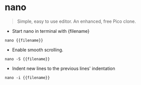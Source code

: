 # nano

> Simple, easy to use editor. An enhanced, free Pico clone.

- Start nano in terminal with {filename}

`nano {{filename}}`

- Enable smooth scrolling.

`nano -S {{filename}}`

- Indent new lines to the previous lines' indentation

`nano -i {{filename}}`
